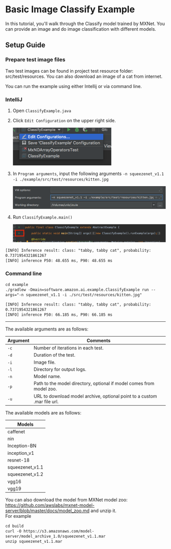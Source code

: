Basic Image Classify Example
==============

In this tutorial, you'll walk through the Classify model trained by MXNet.
You can provide an image and do image classification with different models.


## Setup Guide

### Prepare test image files

Two test images can be found in project test resource folder: src/test/resources.
You can also download an image of a cat from internet.

You can run the example using either Intellij or via command line.
### IntelliJ

1. Open `ClassifyExample.java`
2. Click `Edit Configuration` on the upper right side.

    ![edit_config](../doc/img/editConfig.png)

3. In `Program arguments`, input the following arguments `-n squeezenet_v1.1 -i ./example/src/test/resources/kitten.jpg`

    ![edit_config](../doc/img/programArguments.png)

4. Run `ClassifyExample.main()`

    ![edit_config](../doc/img/run.png)

```text
[INFO] Inference result: class: "tabby, tabby cat", probability: 0.7371954321861267
[INFO] inference P50: 48.655 ms, P90: 48.655 ms
```

### Command line

```
cd example
./gradlew -Dmain=software.amazon.ai.example.ClassifyExample run --args="-n squeezenet_v1.1 -i ./src/test/resources/kitten.jpg"
```
```text
[INFO] Inference result: class: "tabby, tabby cat", probability: 0.7371954321861267
[INFO] inference P50: 66.185 ms, P90: 66.185 ms
```
---
The available arguments are as follows:

| Argument   | Comments                                 |
| ---------- | ---------------------------------------- |
| `-c`       | Number of iterations in each test. |
| `-d`       | Duration of the test. |
| `-i`       | Image file. |
| `-l`       | Directory for output logs. |
| `-n`       | Model name. |
| `-p`       | Path to the model directory, optional if model comes from model zoo. |
| `-u`       | URL to download model archive, optional point to a custom .mar file url. |

The available models are as follows:

| Models            |
| ----------------  |
| caffenet          |
| nin               |
| Inception-BN      |
| inception_v1      |
| resnet-18         |
| squeezenet_v1.1   |
| squeezenet_v1.2   |
| vgg16             |
| vgg19             |

You can also download the model from MXNet model zoo: <https://github.com/awslabs/mxnet-model-server/blob/master/docs/model_zoo.md> and unzip it.  
For example

```
cd build
curl -O https://s3.amazonaws.com/model-server/model_archive_1.0/squeezenet_v1.1.mar
unzip squeezenet_v1.1.mar
```